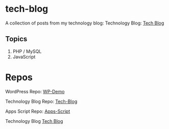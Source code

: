 # tech-blog

A collection of posts from my technology blog: Technology Blog: [Tech Blog](https://maplesyrupweb.com/)

## Topics

1) PHP / MySQL
2) JavaScript


# Repos

WordPress Repo:  [WP-Demo](https://github.com/maplesyrupweb/wp-demo)

Technology Blog Repo: [Tech-Blog](https://github.com/maplesyrupweb/tech-blog/)

Apps Script Repo: [Apps-Script](https://github.com/maplesyrupweb/apps-scripts)

Technology Blog [Tech Blog](https://maplesyrupweb.com/)
